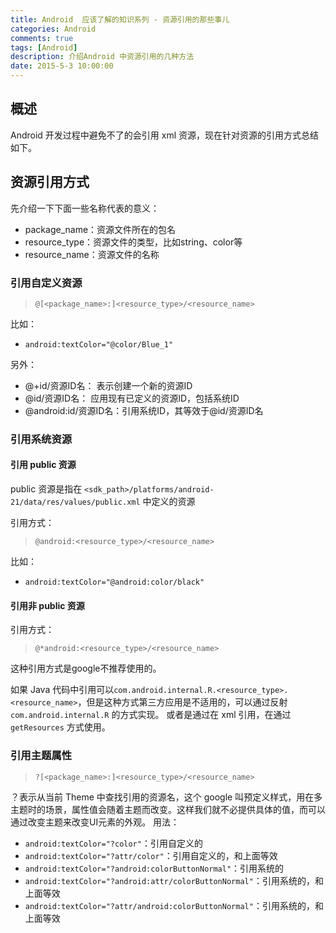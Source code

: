 ```yaml
---
title: Android  应该了解的知识系列 - 资源引用的那些事儿
categories: Android
comments: true
tags: [Android]
description: 介绍Android 中资源引用的几种方法
date: 2015-5-3 10:00:00
---
```


## 概述

Android 开发过程中避免不了的会引用 xml 资源，现在针对资源的引用方式总结如下。

## 资源引用方式

先介绍一下下面一些名称代表的意义：

 - package_name：资源文件所在的包名
 - resource_type：资源文件的类型，比如string、color等
 - resource_name：资源文件的名称

### 引用自定义资源

> `@[<package_name>:]<resource_type>/<resource_name>`

比如：

 - `android:textColor="@color/Blue_1"`

另外：

 - @+id/资源ID名： 表示创建一个新的资源ID
 - @id/资源ID名： 应用现有已定义的资源ID，包括系统ID
 - @android:id/资源ID名：引用系统ID，其等效于@id/资源ID名

### 引用系统资源

#### 引用 public 资源

 public 资源是指在 `<sdk_path>/platforms/android-21/data/res/values/public.xml` 中定义的资源

引用方式：

> `@android:<resource_type>/<resource_name>`

比如：

 - `android:textColor="@android:color/black"`

#### 引用非 public 资源

引用方式：

> `@*android:<resource_type>/<resource_name>`

这种引用方式是google不推荐使用的。

如果 Java 代码中引用可以`com.android.internal.R.<resource_type>.<resource_name>`，但是这种方式第三方应用是不适用的，可以通过反射 `com.android.internal.R` 的方式实现。
或者是通过在 xml 引用，在通过 `getResources` 方式使用。

### 引用主题属性

> `?[<package_name>:]<resource_type>/<resource_name>`

？表示从当前 Theme 中查找引用的资源名，这个 google 叫预定义样式，用在多主题时的场景，属性值会随着主题而改变。这样我们就不必提供具体的值，而可以通过改变主题来改变UI元素的外观。
用法：

 - `android:textColor="?color"`：引用自定义的
 - `android:textColor="?attr/color"`：引用自定义的，和上面等效
 - `android:textColor="?android:colorButtonNormal"`：引用系统的
 - `android:textColor="?android:attr/colorButtonNormal"`：引用系统的，和上面等效
 - `android:textColor="?attr/android:colorButtonNormal"`：引用系统的，和上面等效


